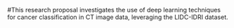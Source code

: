 #This research proposal investigates the use of deep learning techniques for cancer classification in CT image data, leveraging the LIDC-IDRI dataset.
